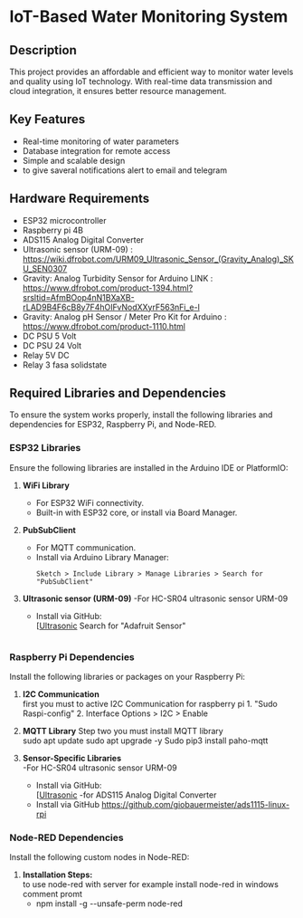 # IoT-Based Water Monitoring System

## Description
This project provides an affordable and efficient way to monitor water levels and quality using IoT technology. With real-time data transmission and cloud integration, it ensures better resource management.

## Key Features
- Real-time monitoring of water parameters
- Database integration for remote access
- Simple and scalable design
- to give saveral notifications alert to email and telegram

## Hardware Requirements
- ESP32 microcontroller
- Raspberry pi 4B
- ADS115 Analog Digital Converter
- Ultrasonic sensor (URM-09) : https://wiki.dfrobot.com/URM09_Ultrasonic_Sensor_(Gravity_Analog)_SKU_SEN0307
- Gravity: Analog Turbidity Sensor for Arduino LINK : https://www.dfrobot.com/product-1394.html?srsltid=AfmBOop4nN1BXaXB-rLAD9B4F6cB8y7F4hOIFvNodXXyrF563nFi_e-l
- Gravity: Analog pH Sensor / Meter Pro Kit for Arduino : https://www.dfrobot.com/product-1110.html
- DC PSU 5 Volt
- DC PSU 24 Volt
- Relay 5V DC
- Relay 3 fasa solidstate

## Required Libraries and Dependencies

To ensure the system works properly, install the following libraries and dependencies for ESP32, Raspberry Pi, and Node-RED.


### **ESP32 Libraries**
Ensure the following libraries are installed in the Arduino IDE or PlatformIO:

1. **WiFi Library**  
   - For ESP32 WiFi connectivity.  
   - Built-in with ESP32 core, or install via Board Manager.

2. **PubSubClient**  
   - For MQTT communication.  
   - Install via Arduino Library Manager:  
     ```
     Sketch > Include Library > Manage Libraries > Search for "PubSubClient"
     ```
3. **Ultrasonic sensor (URM-09)** 
   -For HC-SR04 ultrasonic sensor URM-09
   - Install via GitHub:  
     [[Ultrasonic](https://github.com/JRodrigoTech/Ultrasonic-HC-SR04](https://github.com/DFRobot/DFRobot_URM09))
     Search for "Adafruit Sensor"
     ```

### **Raspberry Pi Dependencies**
Install the following libraries or packages on your Raspberry Pi:

1. **I2C Communication**  
      first you must to active I2C Communication for raspberry pi
       1. "Sudo Raspi-config"
       2. Interface Options > I2C > Enable
     
4. **MQTT Library**
    Step two you must install MQTT library  
     sudo apt update
     sudo apt upgrade -y
     Sudo pip3 install paho-mqtt

3. **Sensor-Specific Libraries**  
   -For HC-SR04 ultrasonic sensor URM-09
   - Install via GitHub:  
     [[Ultrasonic](https://github.com/JRodrigoTech/Ultrasonic-HC-SR04](https://github.com/DFRobot/DFRobot_URM09))
   -for ADS115 Analog Digital Converter
    - Install via GitHub
      https://github.com/giobauermeister/ads1115-linux-rpi

### **Node-RED Dependencies**
Install the following custom nodes in Node-RED:

1. **Installation Steps:**  
    to use node-red with server for example install node-red in windows comment promt
    - npm install -g --unsafe-perm node-red
